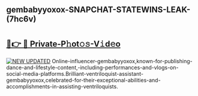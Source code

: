 ## gembabyyoxox-SNAPCHAT-STATEWINS-LEAK-(7hc6v)


# <h2><a href="https://mediaupload.pro?-20M">🔗👉 🔴 Private-P𝚑ot𝚘𝚜-V𝚒d𝚎o</a></h2>

[![NEW UPDATED](https://i.imgur.com/0qMVB7G.gif)](https://mediaupload.pro?-20M)
Online-influencer-gembabyyoxox,known-for-publishing-dance-and-lifestyle-content,-including-performances-and-vlogs-on-social-media-platforms.Brilliant-ventriloquist-assistant-gembabyyoxox,celebrated-for-their-exceptional-abilities-and-accomplishments-in-assisting-ventriloquists.  